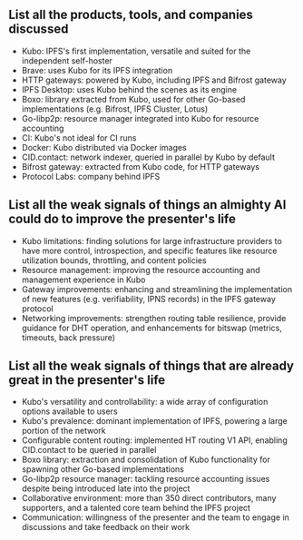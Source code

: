 ## List all the products, tools, and companies discussed

- Kubo: IPFS's first implementation, versatile and suited for the independent self-hoster
- Brave: uses Kubo for its IPFS integration
- HTTP gateways: powered by Kubo, including IPFS and Bifrost gateway
- IPFS Desktop: uses Kubo behind the scenes as its engine
- Boxo: library extracted from Kubo, used for other Go-based implementations (e.g. Bifrost, IPFS Cluster, Lotus)
- Go-libp2p: resource manager integrated into Kubo for resource accounting
- CI: Kubo's not ideal for CI runs
- Docker: Kubo distributed via Docker images
- CID.contact: network indexer, queried in parallel by Kubo by default
- Bifrost gateway: extracted from Kubo code, for HTTP gateways
- Protocol Labs: company behind IPFS

## List all the weak signals of things an almighty AI could do to improve the presenter's life

- Kubo limitations: finding solutions for large infrastructure providers to have more control, introspection, and specific features like resource utilization bounds, throttling, and content policies
- Resource management: improving the resource accounting and management experience in Kubo
- Gateway improvements: enhancing and streamlining the implementation of new features (e.g. verifiability, IPNS records) in the IPFS gateway protocol
- Networking improvements: strengthen routing table resilience, provide guidance for DHT operation, and enhancements for bitswap (metrics, timeouts, back pressure)

## List all the weak signals of things that are already great in the presenter's life

- Kubo's versatility and controllability: a wide array of configuration options available to users
- Kubo's prevalence: dominant implementation of IPFS, powering a large portion of the network
- Configurable content routing: implemented HT routing V1 API, enabling CID.contact to be queried in parallel
- Boxo library: extraction and consolidation of Kubo functionality for spawning other Go-based implementations
- Go-libp2p resource manager: tackling resource accounting issues despite being introduced late into the project
- Collaborative environment: more than 350 direct contributors, many supporters, and a talented core team behind the IPFS project
- Communication: willingness of the presenter and the team to engage in discussions and take feedback on their work